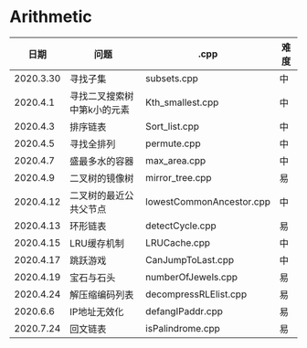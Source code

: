 # Arithmetic


日期|问题|.cpp|难度
---- | ----- | ------ | ----- 
2020.3.30 | 寻找子集  | subsets.cpp |  中
2020.4.1 | 寻找二叉搜索树中第k小的元素 | Kth_smallest.cpp | 中
2020.4.3 |  排序链表 | Sort_list.cpp | 中
2020.4.5 | 寻找全排列 | permute.cpp  | 中
2020.4.7 | 盛最多水的容器| max_area.cpp | 中
2020.4.9 | 二叉树的镜像树 | mirror_tree.cpp | 易
2020.4.12| 二叉树的最近公共父节点 | lowestCommonAncestor.cpp | 中
2020.4.13 | 环形链表 | detectCycle.cpp | 易
2020.4.15 | LRU缓存机制 | LRUCache.cpp | 中 
2020.4.17 | 跳跃游戏 | CanJumpToLast.cpp | 中
2020.4.19 | 宝石与石头 | numberOfJewels.cpp | 易
2020.4.24 | 解压缩编码列表 | decompressRLElist.cpp | 易
2020.6.6  | IP地址无效化 | defangIPaddr.cpp | 易
2020.7.24 | 回文链表 | isPalindrome.cpp | 易
